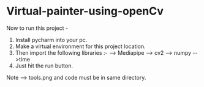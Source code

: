 # Virtual-painter-using-openCv

Now to run this project - 

1. Install pycharm into your pc.
2. Make a virtual environment for this project location.
3. Then import the following libraries :-
   --> Mediapipe
   --> cv2
   --> numpy
   -->time
4. Just hit the run button.


Note --> tools.png and code must be in same directory.
